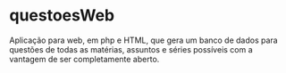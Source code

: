 # questoesWeb
 Aplicação para web, em php e HTML, que gera um banco de dados para questões de todas as matérias, assuntos e séries possíveis com a vantagem de ser completamente aberto.
